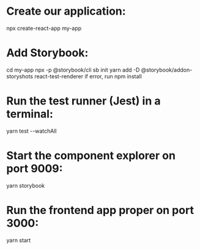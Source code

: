 # Create our application:
npx create-react-app my-app

# Add Storybook:
cd my-app
npx -p @storybook/cli sb init
yarn add -D @storybook/addon-storyshots react-test-renderer
if error, run npm install

# Run the test runner (Jest) in a terminal:
yarn test --watchAll

# Start the component explorer on port 9009:
yarn storybook

# Run the frontend app proper on port 3000:
yarn start